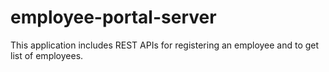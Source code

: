 # employee-portal-server
This application includes REST APIs for registering an employee and to get list of employees.
